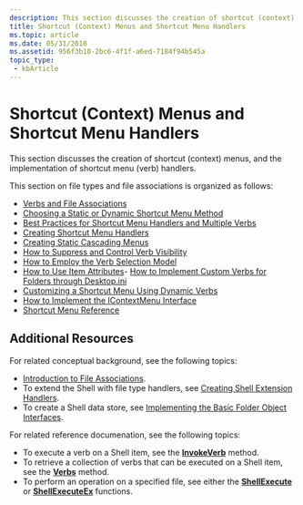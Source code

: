 ```yaml
---
description: This section discusses the creation of shortcut (context) menus, and the implementation of shortcut menu (verb) handlers.
title: Shortcut (Context) Menus and Shortcut Menu Handlers
ms.topic: article
ms.date: 05/31/2018
ms.assetid: 956f3b10-2bc6-4f1f-a6ed-7184f94b545a
topic_type: 
 - kbArticle
---
```


# Shortcut (Context) Menus and Shortcut Menu Handlers

This section discusses the creation of shortcut (context) menus, and the implementation of shortcut menu (verb) handlers.

This section on file types and file associations is organized as follows:

- [Verbs and File Associations](fa-verbs.md)
- [Choosing a Static or Dynamic Shortcut Menu Method](shortcut-choose-method.md)
- [Best Practices for Shortcut Menu Handlers and Multiple Verbs](verbs-best-practices.md)
- [Creating Shortcut Menu Handlers](context-menu-handlers.md)
- [Creating Static Cascading Menus](creating-static-cascading-menus.md)
- [How to Suppress and Control Verb Visibility](how-to-suppress-and-control-visibility.md)
- [How to Employ the Verb Selection Model](how-to-employ-the-verb-selection-model.md)
- [How to Use Item Attributes](how-to-use-item-attributes.md)- [How to Implement Custom Verbs for Folders through Desktop.ini](how-to-implement-custom-verbs-for-folders-through-desktop-ini.md)
- [Customizing a Shortcut Menu Using Dynamic Verbs](shortcut-menu-using-dynamic-verbs.md)
- [How to Implement the IContextMenu Interface](how-to-implement-the-icontextmenu-interface.md)
- [Shortcut Menu Reference](context-menu-reference.md)

## Additional Resources

For related conceptual background, see the following topics:

- [Introduction to File Associations](fa-intro.md).
- To extend the Shell with file type handlers, see [Creating Shell Extension Handlers](handlers.md).
- To create a Shell data store, see [Implementing the Basic Folder Object Interfaces](nse-implement.md).

For related reference documenation, see the following topics:

- To execute a verb on a Shell item, see the [**InvokeVerb**](folderitem-invokeverb.md) method.
- To retrieve a collection of verbs that can be executed on a Shell item, see the [**Verbs**](folderitem-verbs.md) method.
- To perform an operation on a specified file, see either the [**ShellExecute**](/windows/desktop/api/Shellapi/nf-shellapi-shellexecutea) or [**ShellExecuteEx**](/windows/desktop/api/Shellapi/nf-shellapi-shellexecuteexa) functions.